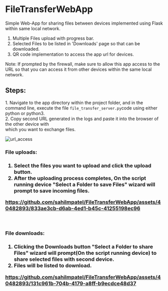 # FileTransferWebApp

Simple Web-App for sharing files between devices implemented using Flask within same local network.

1. Multiple Files upload with progress bar.
2. Selected Files to be listed in 'Downloads' page
   so that can be downloaded.
3. QR code implementation to access the app url for devices.



Note: If prompted by the firewall, make sure to allow this app access to the URL so that you can access it from other devices within the same local network.


<h2>Steps:</h2>
   1. Navigate to the app directory within the project folder, and in the command line, execute the file 
      <code>file_transfer_server.py</code>code using either python or python3.
      <br>
   2. Copy second URL generated in the logs and paste it into the browser of the other device with <br>which you want to exchange files.

![url_access](https://github.com/sahilmpatel/FileTransferWebApp/assets/40482893/a33a737f-663c-4a88-aa9a-1946f27b8341)




<h3>File uploads:<h3/>

1. Select the files you want to upload and click the upload button.
2. After the uploading process completes, On the script running device "Select a Folder to save Files" wizard will prompt to save incoming files.

https://github.com/sahilmpatel/FileTransferWebApp/assets/40482893/833ae3cb-d6ab-4ed1-b45c-41255198ec96


<br>

<h3>File downloads:<h3/>

1. Clicking the Downloads button "Select a Folder to share Files" wizard will prompt(On the script running device) to share selected files with second device. 
2. Files will be listed to download.

https://github.com/sahilmpatel/FileTransferWebApp/assets/40482893/131c961b-704b-4179-a8ff-b9ecdce48d37
